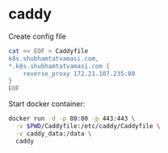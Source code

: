 # caddy

Create config file
```bash
cat << EOF > Caddyfile
k8s.shubhamtatvamasi.com,
*.k8s.shubhamtatvamasi.com {
    reverse_proxy 172.21.107.235:80
}
EOF
```

Start docker container:
```bash
docker run -d -p 80:80 -p 443:443 \
  -v $PWD/Caddyfile:/etc/caddy/Caddyfile \
  -v caddy_data:/data \
  caddy
```
